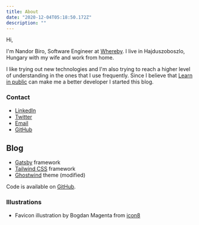 ```yaml
---
title: About
date: "2020-12-04T05:18:50.172Z"
description: ""
---
```


Hi,

I'm Nandor Biro, Software Engineer at [Whereby](https://whereby.com). I live in Hajduszoboszlo, Hungary with my wife and work from home. 

I like trying out new technologies and I'm also trying to reach a higher level of understanding in the ones that I use frequently.
Since I believe that [Learn in public](https://www.swyx.io/speaking/learn-in-public-nyc) can make me a better developer I started this blog.

### Contact

* [LinkedIn](https://www.linkedin.com/in/nandorbiro/)
* [Twitter](https://twitter.com/nanditoDev)
* [Email](mailto:info@nandito.hu)
* [GitHub](https://github.com/nandito)

## Blog

* [Gatsby](https://www.gatsbyjs.org/) framework
* [Tailwind CSS](https://tailwindcss.com/) framework
* [Ghostwind](https://github.com/tailwindtoolbox/Ghostwind) theme (modified)

Code is available on [GitHub](https://github.com/nandito/nandito-info).

### Illustrations

* Favicon illustration by Bogdan Magenta from [icon8](https://icons8.com/ouch/illustration/mirage-message-sent)
